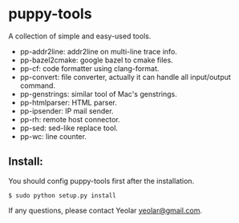 puppy-tools
===========

A collection of simple and easy-used tools.

- pp-addr2line: addr2line on multi-line trace info.
- pp-bazel2cmake: google bazel to cmake files.
- pp-cf: code formatter using clang-format.
- pp-convert: file converter, actually it can handle all input/output command.
- pp-genstrings: similar tool of Mac's genstrings.
- pp-htmlparser: HTML parser.
- pp-ipsender: IP mail sender.
- pp-rh: remote host connector.
- pp-sed: sed-like replace tool.
- pp-wc: line counter.

Install:
--------

You should config puppy-tools first after the installation.

    $ sudo python setup.py install

If any questions, please contact Yeolar <yeolar@gmail.com>.
